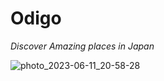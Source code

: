 # Odigo
*Discover Amazing places in Japan*



![photo_2023-06-11_20-58-28](https://github.com/whenthetwohitsthesix/odigo/assets/99864919/7a9ba43c-d5ae-4094-b7b9-1547547bab2a)
